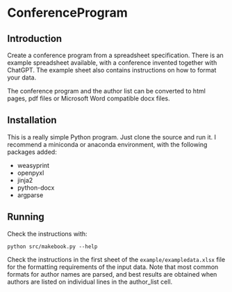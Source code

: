 # ConferenceProgram

## Introduction

Create a conference program from a spreadsheet specification. There is
an example spreadsheet available, with a conference invented together
with ChatGPT. The example sheet also contains instructions on how to
format your data.

The conference program and the author list can be converted to html 
pages, pdf files or Microsoft Word compatible docx files.

## Installation

This is a really simple Python program. Just clone the source and run it. 
I recommend a miniconda or anaconda environment, with the following 
packages added:

- weasyprint
- openpyxl
- jinja2
- python-docx
- argparse

## Running

Check the instructions with:
    
    python src/makebook.py --help

Check the instructions in the first sheet of the
`example/exampledata.xlsx` file for the formatting requirements of the
input data. Note that most common formats for author names are parsed, 
and best results are obtained when authors are listed on individual lines
in the author_list cell.
